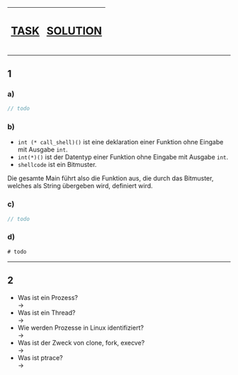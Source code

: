 | <h2>[TASK](https://pg.bwuah.me/prep-task)</h2> | <h2>[SOLUTION](https://pg.bwuah.me/prep)</h2> |
|:---:|:---:|

---

## 1

### a)

```C
// todo
```

### b)

- `int (* call_shell)()` ist eine deklaration einer Funktion ohne Eingabe mit Ausgabe `int`.
- `int(*)()` ist der Datentyp einer Funktion ohne Eingabe mit Ausgabe `int`.
- `shellcode` ist ein Bitmuster.

Die gesamte Main führt also die Funktion aus, die durch das Bitmuster, welches als String übergeben wird, definiert wird.

### c)

```C
// todo
```

### d)

```asm
# todo
```

---

## 2

- Was ist ein Prozess? <br>
-> 
- Was ist ein Thread? <br>
->
- Wie werden Prozesse in Linux identifiziert?  <br>
->
- Was ist der Zweck von clone, fork, execve?  <br>
->
- Was ist ptrace? <br>
->
